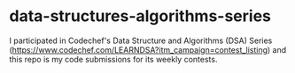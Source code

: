 # data-structures-algorithms-series
I participated in Codechef's Data Structure and Algorithms (DSA) Series (https://www.codechef.com/LEARNDSA?itm_campaign=contest_listing) and this repo is my code submissions for its weekly contests.
